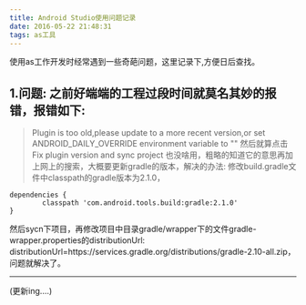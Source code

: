 ```yaml
---
title: Android Studio使用问题记录
date: 2016-05-22 21:48:31
tags: as工具
---
```

使用as工作开发时经常遇到一些奇葩问题，这里记录下,方便日后查找。
## 1.问题: 之前好端端的工程过段时间就莫名其妙的报错，报错如下:
> Plugin is too old,please update to a more recent version,or set ANDROID_DAILY_OVERRIDE environment variable to ""
然后就算点击 Fix plugin version and sync project 也没啥用，粗略的知道它的意思再加上网上的搜索，大概要更新gradle的版本，解决的办法: 修改build.gradle文件中classpath的gradle版本为2.1.0，
```
dependencies {
        classpath 'com.android.tools.build:gradle:2.1.0'
}
```
然后sycn下项目，再修改项目中目录gradle/wrapper下的文件gradle-wrapper.properties的distributionUrl: 
distributionUrl=https\://services.gradle.org/distributions/gradle-2.10-all.zip，问题就解决了。

------
(更新ing....)
